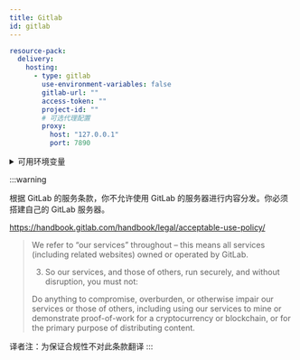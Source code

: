 ```yaml
---
title: Gitlab
id: gitlab
---
```


```yaml
resource-pack:
  delivery:
    hosting:
      - type: gitlab
        use-environment-variables: false
        gitlab-url: ""
        access-token: ""
        project-id: ""
        # 可选代理配置
        proxy:
          host: "127.0.0.1"
          port: 7890
```

<details>
  <summary>可用环境变量</summary>
  - CE_GITLAB_ACCESS_TOKEN
</details>

:::warning

根据 GitLab 的服务条款，你不允许使用 GitLab 的服务器进行内容分发。你必须搭建自己的 GitLab 服务器。

https://handbook.gitlab.com/handbook/legal/acceptable-use-policy/

> We refer to “our services” throughout – this means all services (including related websites) owned or operated by GitLab.
>
> 3. So our services, and those of others, run securely, and without disruption, you must not:
>
> Do anything to compromise, overburden, or otherwise impair our services or those of others, including using our services to mine or demonstrate proof-of-work for a cryptocurrency or blockchain, or for the primary purpose of distributing content.

译者注：为保证合规性不对此条款翻译
:::